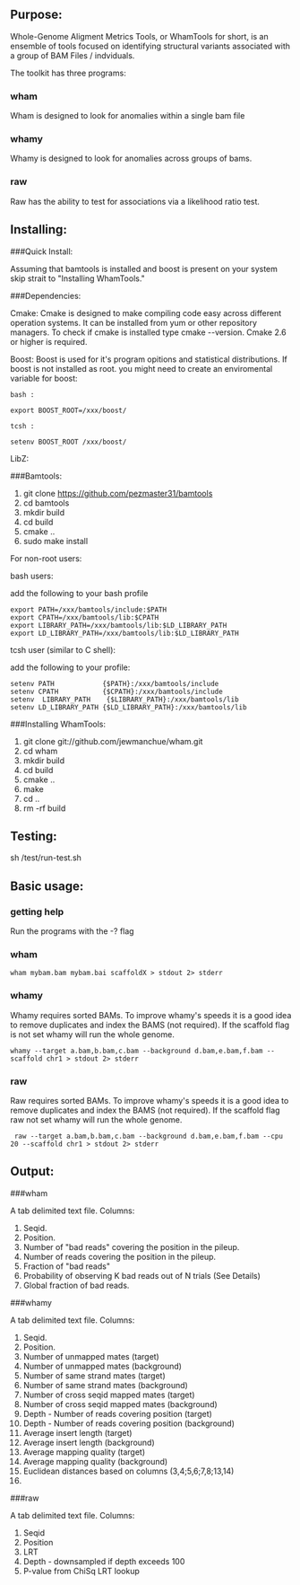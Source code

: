 Purpose:
------

Whole-Genome Aligment Metrics Tools, or WhamTools for short, is an ensemble of tools focused on identifying structural variants associated with a group of BAM Files / indviduals.  
  

The toolkit has three programs:

### wham 

Wham is designed to look for anomalies within a single bam file

### whamy

Whamy is designed to look for anomalies across groups of bams.  

### raw

Raw has the ability to test for associations via a likelihood ratio test.

Installing:
-----
###Quick Install:

Assuming that bamtools is installed and boost is present on your system skip strait to "Installing WhamTools."



###Dependencies:

  Cmake:
    Cmake is designed to make compiling code easy across different operation systems. It can be installed from yum or other repository managers.  To check if cmake is installed type cmake --version.  Cmake 2.6 or higher is required.
    

  Boost:
    Boost is used for it's program opitions and statistical distributions.  If boost is not installed as root. you might need to create an enviromental variable for boost:
    
    bash :
    
    export BOOST_ROOT=/xxx/boost/
    
    tcsh :
    
    setenv BOOST_ROOT /xxx/boost/
    
  LibZ:
    


###Bamtools:

1.  git clone https://github.com/pezmaster31/bamtools
2.  cd bamtools
3.  mkdir build
4.  cd build
5.  cmake ..
6.  sudo make install


For non-root users:

bash users:

add the following to your bash profile

    export PATH=/xxx/bamtools/include:$PATH
    export CPATH=/xxx/bamtools/lib:$CPATH
    export LIBRARY_PATH=/xxx/bamtools/lib:$LD_LIBRARY_PATH
    export LD_LIBRARY_PATH=/xxx/bamtools/lib:$LD_LIBRARY_PATH


tcsh user (similar to C shell):
 
add the following to your profile:  
    
    setenv PATH            {$PATH}:/xxx/bamtools/include
    setenv CPATH           {$CPATH}:/xxx/bamtools/include
    setenv  LIBRARY_PATH    {$LIBRARY_PATH}:/xxx/bamtools/lib
    setenv LD_LIBRARY_PATH {$LD_LIBRARY_PATH}:/xxx/bamtools/lib 

###Installing WhamTools:
   
1.  git clone git://github.com/jewmanchue/wham.git
2.  cd wham
3.  mkdir build
4.  cd build
5.  cmake ..
6.  make 
7.  cd ..
8.  rm -rf build

Testing:
-----

sh /test/run-test.sh

Basic usage:
-----

### getting help

Run the programs with the -? flag

### wham

    wham mybam.bam mybam.bai scaffoldX > stdout 2> stderr

### whamy

Whamy requires sorted BAMs.  To improve whamy's speeds it is a good idea to remove duplicates and index the BAMS (not required).  If the scaffold flag 
is not set whamy will run the whole genome.

    whamy --target a.bam,b.bam,c.bam --background d.bam,e.bam,f.bam --scaffold chr1 > stdout 2> stderr
    
### raw
  Raw requires sorted BAMs.  To improve whamy's speeds it is a good idea to remove duplicates and index the BAMS (not required).  If the scaffold flag raw not set whamy will run the whole genome.
  
     raw --target a.bam,b.bam,c.bam --background d.bam,e.bam,f.bam --cpu 20 --scaffold chr1 > stdout 2> stderr
     

Output:
-----

###wham

A tab delimited text file.
Columns:

1. Seqid.
2. Position. 
3. Number of "bad reads" covering the position in the pileup.
4. Number of reads covering the position in the pileup.
5. Fraction of "bad reads"
6. Probability of observing K bad reads out of N trials (See Details)
7. Global fraction of bad reads.

###whamy

A tab delimited text file.
Columns:

1. Seqid.
2. Position. 
3. Number of unmapped mates (target)
4. Number of unmapped mates (background)
5. Number of same strand mates (target)
6. Number of same strand mates (background)
7. Number of cross seqid mapped mates (target)
8. Number of cross seqid mapped mates (background)
9. Depth - Number of reads covering position (target)
10. Depth - Number of reads covering position (background)
11. Average insert length (target)
12. Average insert length (background)
13. Average mapping quality (target)
14. Average mapping quality (background)
15. Euclidean distances based on columns (3,4;5,6;7,8;13,14)
16. 

###raw

A tab delimited text file.
Columns:

1. Seqid
2. Position
3. LRT
4. Depth - downsampled if depth exceeds 100
5. P-value from ChiSq LRT lookup


